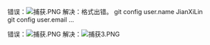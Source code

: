 错误：![捕获.PNG](0)
解决：格式出错。
	git config user.name JianXiLin  
git config user.email ...  

错误：![捕获.PNG](1)
解决：![捕获3.PNG](2)